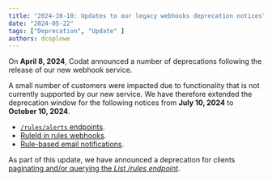 ```yaml
---
title: "2024-10-10: Updates to our legacy webhooks deprecation notices"
date: "2024-05-22"
tags: ["Deprecation", "Update" ]
authors: dcoplowe
---
```


On **April 8, 2024**, Codat announced a number of deprecations following the release of our new webhook service.

<!--truncate-->

A small number of customers were impacted due to functionality that is not currently supported by our new service.
We have therefore extended the deprecation window for the following notices from **July 10, 2024** to **October 10, 2024**.

- [`/rules/alerts` endpoints](/updates/240306-deprecation-rules-alerts).
- [RuleId in rules webhooks](/updates/240320-deprecation-ruleId).
- [Rule-based email notifications](/updates/240405-deprecation-rule-based-email-notifications).

As part of this update, we have announced a deprecation for clients [paginating and/or querying the *List /rules endpoint*](/updates/240525-deprecation-pagination-querying-rules-endpoint).

